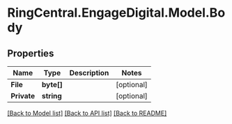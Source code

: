 # RingCentral.EngageDigital.Model.Body
## Properties

Name | Type | Description | Notes
------------ | ------------- | ------------- | -------------
**File** | **byte[]** |  | [optional] 
**Private** | **string** |  | [optional] 

[[Back to Model list]](../README.md#documentation-for-models) [[Back to API list]](../README.md#documentation-for-api-endpoints) [[Back to README]](../README.md)


